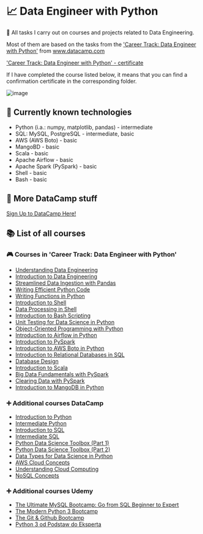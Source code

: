 # 📈  Data Engineer with Python
🧠 All tasks I carry out on courses and projects related to Data Engineering.

Most of them are based on the tasks from the ['Career Track: Data Engineer with Python'](https://github.com/monikaglazz/Data_Engineering_with_Python/blob/main/Track_description.pdf) from www.datacamp.com

['Career Track: Data Engineer with Python' - certificate](https://github.com/monikaglazz/Data_Engineering_with_Python/blob/main/Data_Engineer_Career_Track_certificate.pdf)

If I have completed the course listed below, it means that you can find a confirmation certificate in the corresponding folder.


![image](https://user-images.githubusercontent.com/84285130/217212070-2d5affaa-1625-4e45-957f-1ca31098aa4d.png)

## 📒 Currently known technologies
* Python (i.a.: numpy, matplotlib, pandas) - intermediate
* SQL: MySQL, PostgreSQL - intermediate, basic
* AWS (AWS Boto) - basic
* MangoBD - basic
* Scala - basic
* Apache Airflow - basic
* Apache Spark (PySpark) - basic
* Shell - basic
* Bash - basic

## 🧮  More DataCamp stuff
[Sign Up to DataCamp Here!](https://www.datacamp.com/users/sign_up)

## 📚  List of all courses
### 🎮  Courses in 'Career Track: Data Engineer with Python'
* [Understanding Data Engineering](https://github.com/monikaglazz/Data_Engineering_with_Python/tree/main/Understanding%20Data%20Engineering)
* [Introduction to Data Engineering](https://github.com/monikaglazz/Data_Engineering_with_Python/tree/main/Introduction%20to%20Data%20Engineering)
* [Streamlined Data Ingestion with Pandas](https://github.com/monikaglazz/Data_Engineering_with_Python/tree/main/Streamlined%20Data%20Ingestion%20with%20Pandas)
* [Writing Efficient Python Code](https://github.com/monikaglazz/Data_Engineering_with_Python/tree/main/Writing%20Efficient%20Python%20Code)
* [Writing Functions in Python](https://github.com/monikaglazz/Data_Engineering_with_Python/tree/main/Writing%20Functions%20in%20Python)
* [Introduction to Shell](https://github.com/monikaglazz/Data_Engineering_with_Python/tree/main/Introduction%20to%20Shell)
* [Data Processing in Shell](https://github.com/monikaglazz/Data_Engineering_with_Python/tree/main/Data%20Processing%20in%20Shell)
* [Introduction to Bash Scripting](https://github.com/monikaglazz/Data_Engineering_with_Python/tree/main/Introduction%20to%20Bash%20Scripting)
* [Unit Testing for Data Science in Python](https://github.com/monikaglazz/Data_Engineering_with_Python/tree/main/Unit%20Testing%20for%20Data%20Science%20in%20Python)
* [Object-Oriented Programming with Python](https://github.com/monikaglazz/Data_Engineering_with_Python/tree/main/Object-Oriented%20Programming%20with%20Python)
* [Introduction to Airflow in Python](https://github.com/monikaglazz/Data_Engineering_with_Python/tree/main/Introduction%20to%20Airflow%20in%20Python)
* [Introduction to PySpark](https://github.com/monikaglazz/Data_Engineering_with_Python/tree/main/Introduction%20to%20PySpark)
* [Introduction to AWS Boto in Python](https://github.com/monikaglazz/Data_Engineering_with_Python/tree/main/Introduction%20to%20AWS%20Boto%20in%20Python)
* [Introduction to Relational Databases in SQL](https://github.com/monikaglazz/Data_Engineering_with_Python/tree/main/Introduction%20to%20Relational%20Databases%20in%20SQL)
* [Database Design](https://github.com/monikaglazz/Data_Engineering_with_Python/tree/main/Database%20Design)
* [Introduction to Scala](https://github.com/monikaglazz/Data_Engineering_with_Python/tree/main/Introduction%20to%20Scala)
* [Big Data Fundamentals with PySpark](https://github.com/monikaglazz/Data_Engineering_with_Python/tree/main/Big%20Data%20Fundamentals%20with%20PySpark)
* [Clearing Data with PySpark](https://github.com/monikaglazz/Data_Engineering_with_Python/tree/main/Cleaning%20Data%20with%20PySpark)
* [Introduction to MangoDB in Python](https://github.com/monikaglazz/Data_Engineering_with_Python/tree/main/Introduction%20to%20MongoDB%20in%20Python)

### ➕  Additional courses DataCamp
* [Introduction to Python](https://github.com/monikaglazz/Data_Engineering_with_Python/tree/main/Additional%20Courses/Introduction_to_Python)
* [Intermediate Python](https://github.com/monikaglazz/Data_Engineering_with_Python/tree/main/Additional%20Courses/Intermediate_Python)
* [Introduction to SQL](https://github.com/monikaglazz/Data_Engineering_with_Python/tree/main/Additional%20Courses/Introduction_to_SQL)
* [Intermediate SQL](https://github.com/monikaglazz/Data_Engineering_with_Python/tree/main/Additional%20Courses/Intermediate_SQL)
* [Python Data Science Toolbox (Part 1)](https://github.com/monikaglazz/Data_Engineering_with_Python/tree/main/Additional%20Courses/Python%20Data%20Science%20Toolbox%20(Part%201))
* [Python Data Science Toolbox (Part 2)](https://github.com/monikaglazz/Data_Engineering_with_Python/tree/main/Additional%20Courses/Python%20Data%20Science%20Toolbox%20(Part%202))
* [Data Types for Data Science in Python](https://github.com/monikaglazz/Data_Engineering_with_Python/tree/main/Additional%20Courses/Data%20Types%20for%20Data%20Science%20in%20Python)
* [AWS Cloud Concepts](https://github.com/monikaglazz/Data_Engineering_with_Python/blob/main/Additional%20Courses/AWS%20Cloud%20Concepts_certificate.pdf)
* [Understanding Cloud Computing](https://github.com/monikaglazz/Data_Engineering_with_Python/blob/main/Additional%20Courses/Understanding%20Cloud%20Computing_certificate.pdf)
* [NoSQL Concepts](https://github.com/monikaglazz/Data_Engineering_with_Python/blob/main/Additional%20Courses/NoSQL%20Concepts.pdf)

### ➕  Additional courses Udemy
* [The Ultimate MySQL Bootcamp: Go from SQL Beginner to Expert](https://udemy-certificate.s3.amazonaws.com/image/UC-430c70e1-4640-4f99-9cb8-7cf5cc87fe0a.jpg)
* [The Modern Python 3 Bootcamp](https://udemy-certificate.s3.amazonaws.com/image/UC-1dd46d62-f25d-41f4-9e1c-15312c6dd5db.jpg)
* [The Git & Github Bootcamp](https://udemy-certificate.s3.amazonaws.com/image/UC-17fee90e-ff7a-47f4-8a74-9f5007b4c9d5.jpg)
* [Python 3 od Podstaw do Eksperta](https://udemy-certificate.s3.amazonaws.com/image/UC-976cc083-524c-4d1a-94fa-338878599ab9.jpg)
